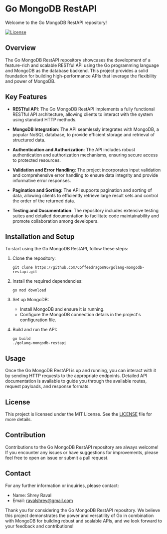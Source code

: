 # Go MongoDB RestAPI

Welcome to the Go MongoDB RestAPI repository!

[![License](https://img.shields.io/badge/License-MIT-blue.svg)](https://github.com/Coffeedragon96/golang-mongodb-restapi/blob/master/LICENSE)

## Overview

The Go MongoDB RestAPI repository showcases the development of a feature-rich and scalable RESTful API using the Go programming language and MongoDB as the database backend. This project provides a solid foundation for building high-performance APIs that leverage the flexibility and power of MongoDB.

## Key Features

- **RESTful API**: The Go MongoDB RestAPI implements a fully functional RESTful API architecture, allowing clients to interact with the system using standard HTTP methods.

- **MongoDB Integration**: The API seamlessly integrates with MongoDB, a popular NoSQL database, to provide efficient storage and retrieval of structured data.

- **Authentication and Authorization**: The API includes robust authentication and authorization mechanisms, ensuring secure access to protected resources.

- **Validation and Error Handling**: The project incorporates input validation and comprehensive error handling to ensure data integrity and provide informative error responses.

- **Pagination and Sorting**: The API supports pagination and sorting of data, allowing clients to efficiently retrieve large result sets and control the order of the returned data.

- **Testing and Documentation**: The repository includes extensive testing suites and detailed documentation to facilitate code maintainability and promote collaboration among developers.

## Installation and Setup

To start using the Go MongoDB RestAPI, follow these steps:

1. Clone the repository:

   ```
   git clone https://github.com/Coffeedragon96/golang-mongodb-restapi.git
   ```

2. Install the required dependencies:

   ```
   go mod download
   ```

3. Set up MongoDB:

   - Install MongoDB and ensure it is running.
   - Configure the MongoDB connection details in the project's configuration file.

4. Build and run the API:

   ```
   go build
   ./golang-mongodb-restapi
   ```

## Usage

Once the Go MongoDB RestAPI is up and running, you can interact with it by sending HTTP requests to the appropriate endpoints. Detailed API documentation is available to guide you through the available routes, request payloads, and response formats.

## License

This project is licensed under the MIT License. See the [LICENSE](https://github.com/Coffeedragon96/golang-mongodb-restapi/blob/master/LICENSE) file for more details.

## Contribution

Contributions to the Go MongoDB RestAPI repository are always welcome! If you encounter any issues or have suggestions for improvements, please feel free to open an issue or submit a pull request.

## Contact

For any further information or inquiries, please contact:

- Name: Shrey Raval
- Email: ravalshrey@gmail.com

Thank you for considering the Go MongoDB RestAPI repository. We believe this project demonstrates the power and versatility of Go in combination with MongoDB for building robust and scalable APIs, and we look forward to your feedback and contributions!
